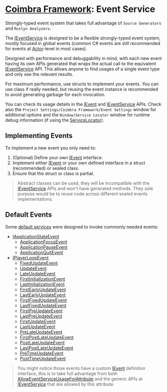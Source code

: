 # [Coimbra Framework](Index.md): Event Service

Strongly-typed event system that takes full advantage of `Source Generators` and `Roslyn Analyzers`.

The [IEventService] is designed to be a flexible strongly-typed event system, mostly focused in global events (common C# events are still recommended for events at [Actor]-level in most cases).

Designed with performance and debuggability in mind, with each new event having its own APIs generated that wraps the actual call to the equivalent [IEventService] API.
This allows anyone to find usages of a single event type and only see the relevant results.

For maximum performance, use structs to implement your events.
You can use class if really needed, but reusing the event instance is recommended to avoid generating garbage for each invocation.

You can check its usage details in the [IEvent] and [IEventService] APIs.
Check also the `Project Settings/Coimbra Framework/Event Settings` window for additional options and the `Window/Service Locator` window for runtime debug information (if using the [ServiceLocator]).

## Implementing Events

To implement a new event you only need to:

1. (Optional) Define your own [IEvent] interface.
2. Implement either [IEvent] or your own defined interface in a struct (recommended) or sealed class.
3. Ensure that the struct or class is partial.

> Abstract classes can be used, they will be incompatible with the [IEventService] APIs and won't have generated methods.
> They sole purpose would be to reuse code across different sealed events implementations.

## Default Events

Some [default services](ServiceLocator.md#default-services) were designed to invoke commonly needed events:

- [IApplicationStateEvent](../Coimbra.Services.ApplicationStateEvents/IApplicationStateEvent.cs)
    - [ApplicationFocusEvent](../Coimbra.Services.ApplicationStateEvents/ApplicationFocusEvent.cs)
    - [ApplicationPauseEvent](../Coimbra.Services.ApplicationStateEvents/ApplicationPauseEvent.cs)
    - [ApplicationQuitEvent](../Coimbra.Services.ApplicationStateEvents/ApplicationQuitEvent.cs)
- [IPlayerLoopEvent](../Coimbra.Services.PlayerLoopEvents/IPlayerLoopEvent.cs)
    - [FixedUpdateEvent](../Coimbra.Services.PlayerLoopEvents/Events/FixedUpdateEvent.cs)
    - [UpdateEvent](../Coimbra.Services.PlayerLoopEvents/Events/UpdateEvent.cs)
    - [LateUpdateEvent](../Coimbra.Services.PlayerLoopEvents/Events/LateUpdateEvent.cs)
    - [FirstInitializationEvent](../Coimbra.Services.PlayerLoopEvents/Events/FirstInitializationEvent.cs)
    - [LastInitializationEvent](../Coimbra.Services.PlayerLoopEvents/Events/LastInitializationEvent.cs)
    - [FirstEarlyUpdateEvent](../Coimbra.Services.PlayerLoopEvents/Events/FirstEarlyUpdateEvent.cs)
    - [LastEarlyUpdateEvent](../Coimbra.Services.PlayerLoopEvents/Events/LastEarlyUpdateEvent.cs)
    - [FirstFixedUpdateEvent](../Coimbra.Services.PlayerLoopEvents/Events/FirstFixedUpdateEvent.cs)
    - [LastFixedUpdateEvent](../Coimbra.Services.PlayerLoopEvents/Events/LastFixedUpdateEvent.cs)
    - [FirstPreUpdateEvent](../Coimbra.Services.PlayerLoopEvents/Events/FirstPreUpdateEvent.cs)
    - [LastPreUpdateEvent](../Coimbra.Services.PlayerLoopEvents/Events/LastPreUpdateEvent.cs)
    - [FirstUpdateEvent](../Coimbra.Services.PlayerLoopEvents/Events/FirstUpdateEvent.cs)
    - [LastUpdateEvent](../Coimbra.Services.PlayerLoopEvents/Events/LastUpdateEvent.cs)
    - [PreLateUpdateEvent](../Coimbra.Services.PlayerLoopEvents/Events/PreLateUpdateEvent.cs)
    - [FirstPostLateUpdateEvent](../Coimbra.Services.PlayerLoopEvents/Events/FirstPostLateUpdateEvent.cs)
    - [PostLateUpdateEvent](../Coimbra.Services.PlayerLoopEvents/Events/PostLateUpdateEvent.cs)
    - [LastPostLateUpdateEvent](../Coimbra.Services.PlayerLoopEvents/Events/LastPostLateUpdateEvent.cs)
    - [PreTimeUpdateEvent](../Coimbra.Services.PlayerLoopEvents/Events/PreTimeUpdateEvent.cs)
    - [PostTimeUpdateEvent](../Coimbra.Services.PlayerLoopEvents/Events/PostTimeUpdateEvent.cs)

> You might notice those events have a custom [IEvent] definition interface, this is to take full advantage from both [AllowEventServiceUsageForAttribute] and the generic APIs at [IEventService] that are allowed by this attribute.

[Actor]:<Actor.md>

[ServiceLocator]:<ServiceLocator>

[AllowEventServiceUsageForAttribute]:<../Coimbra.Services.Events/AllowEventServiceUsageForAttribute.cs>

[IEvent]:<../Coimbra.Services.Events/IEvent.cs>

[IEventService]:<../Coimbra.Services.Events/IEventService.cs>
